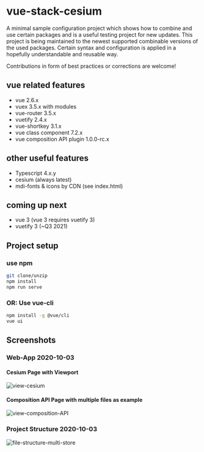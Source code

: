 # vue-stack-cesium

A minimal sample configuration project which shows how to combine and use certain packages and is a useful testing project for new updates. This project is being maintained to the newest supported combinable versions of the used packages. Certain syntax and configuration is applied in a hopefully understandable and reusable way.

Contributions in form of best practices or corrections are welcome!

## vue related features

- vue 2.6.x
- vuex 3.5.x with modules
- vue-router 3.5.x
- vuetify 2.4.x
- vue-shortkey 3.1.x
- vue class component 7.2.x
- vue composition API plugin 1.0.0-rc.x

## other useful features

- Typescript 4.x.y
- cesium (always latest)
- mdi-fonts & icons by CDN (see index.html)

## coming up next

- vue 3 (vue 3 requires vuetify 3)
- vuetify 3 (~Q3 2021)

## Project setup

### use npm

```bash
git clone/unzip
npm install
npm run serve
```

### OR: Use vue-cli

```bash
npm install -g @vue/cli
vue ui
```

## Screenshots

### Web-App 2020-10-03

#### Cesium Page with Viewport

![view-cesium](https://user-images.githubusercontent.com/5106318/94988217-ee256600-056b-11eb-85ce-a33bb71fdd2a.jpg)

#### Composition API Page with multiple files as example

![view-composition-API](https://user-images.githubusercontent.com/5106318/94988219-eebdfc80-056b-11eb-8e51-3268a94a4ed3.png)

### Project Structure 2020-10-03

![file-structure-multi-store](https://user-images.githubusercontent.com/5106318/94992463-7d417680-058a-11eb-926a-8743c6eeb4b1.png)
